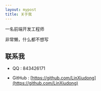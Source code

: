 ```yaml
---
layout: mypost
title: 关于我
---
```


一名前端开发工程师

非常懒，什么都不想写

## 联系我

- QQ : 843426171

- GitHub : [https://github.com/LinXiudong](https://github.com/LinXiudong)
